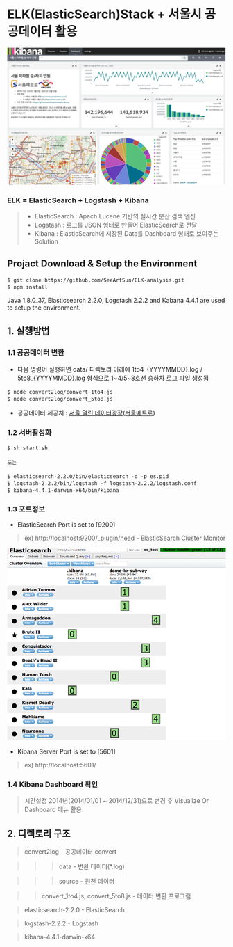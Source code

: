 # ELK(ElasticSearch)Stack + 서울시 공공데이터 활용

![대시보드](https://github.com/SeeArtSun/ELK-analysis/blob/master/img/elk-seoul-subway.png?raw=true)

### ELK = ElasticSearch + Logstash + Kibana
> - ElasticSearch : Apach Lucene 기반의 실시간 분산 검색 엔진
> - Logstash : 로그를 JSON 형태로 만들어 ElasticSearch로 전달
> - Kibana : ElasticSearch에 저장된 Data를 Dashboard 형태로 보여주는 Solution


## Projact Download & Setup the Environment

```
$ git clone https://github.com/SeeArtSun/ELK-analysis.git
$ npm install
```
Java 1.8.0_37, Elasticsearch 2.2.0, Logstash 2.2.2 and Kabana 4.4.1 are used to setup the environment.


## 1. 실행방법
### 1.1 공공데이터 변환
- 다음 명령어 실행하면 data/ 디렉토리 아래에 1to4_{YYYYMMDD}.log / 5to8_{YYYYMMDD}.log 형식으로 1~4/5~8호선 승하차 로그 파일 생성됨
```
$ node convert2log/convert_1to4.js
$ node convert2log/convert_5to8.js
```
- 공공데이터 제공처 : [서울 열린 데이터광장](http://data.seoul.go.kr)([서울메트로](http://www.seoulmetro.co.kr/))

### 1.2 서버활성화

```
$ sh start.sh

또는

$ elasticsearch-2.2.0/bin/elasticsearch -d -p es.pid
$ logstash-2.2.2/bin/logstash -f logstash-2.2.2/logstash.conf
$ kibana-4.4.1-darwin-x64/bin/kibana
```

### 1.3 포트정보

- ElasticSearch Port is set to [9200]
> ex) http://localhost:9200/_plugin/head - ElasticSearch Cluster Monitor

![ElasticSearch](https://github.com/SeeArtSun/ELK-analysis/blob/master/img/elk-cluster.png?raw=true)

- Kibana Server Port is set to [5601]
> ex) http://localhost:5601/

### 1.4 Kibana Dashboard 확인
> 시간설정 2014년(2014/01/01 ~ 2014/12/31)으로 변경 후 Visualize Or Dashboard 메뉴 활용

## 2. 디렉토리 구조

> convert2log - 공공데이터 convert

>>> data - 변환 데이터(*.log)

>>> source - 원천 데이터

>> convert_1to4.js, convert_5to8.js - 데이터 변환 프로그램

> elasticsearch-2.2.0 - ElasticSearch

> logstash-2.2.2 - Logstash

> kibana-4.4.1-darwin-x64


